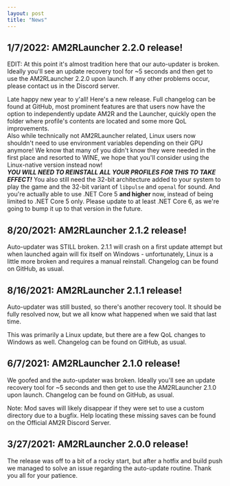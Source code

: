 ```yaml
---
layout: post
title: "News"
---
```


## 1/7/2022: AM2RLauncher 2.2.0 release!
EDIT: At this point it's almost tradition here that our auto-updater is broken. Ideally you'll see an update recovery tool for ~5 seconds and then get to use the AM2RLauncher 2.2.0 upon launch. If any other problems occur, please contact us in the Discord server.

Late happy new year to y'all! Here's a new release. Full changelog can be found at GitHub, most prominent features are that users now have the option to independently update AM2R and the Launcher, quickly open the folder where profile's contents are located and some more QoL improvements.  
Also while technically not AM2RLauncher related, Linux users now shouldn't need to use environment variables depending on their GPU anymore! We know that many of you didn't know they were needed in the first place and resorted to WINE, we hope that you'll consider using the Linux-native version instead now!  
***YOU WILL NEED TO REINSTALL ALL YOUR PROFILES FOR THIS TO TAKE EFFECT!*** You also still need the 32-bit architecture added to your system to play the game and the 32-bit variant of `libpulse` and `openal` for sound. 
And you're actually able to use .NET Core 5 **and higher** now, instead of being limited to .NET Core 5 only. Please update to at least .NET Core 6, as we're going to bump it up to that version in the future.

## 8/20/2021: AM2RLauncher 2.1.2 release!

Auto-updater was STILL broken. 2.1.1 will crash on a first update attempt but when launched again will fix itself on Windows - unfortunately, Linux is a little more broken and requires a manual reinstall. Changelog can be found on GitHub, as usual.

## 8/16/2021: AM2RLauncher 2.1.1 release!

Auto-updater was still busted, so there's another recovery tool. It should be fully resolved now, but we all know what happened when we said that last time.

This was primarily a Linux update, but there are a few QoL changes to Windows as well. Changelog can be found on GitHub, as usual.

## 6/7/2021: AM2RLauncher 2.1.0 release!

We goofed and the auto-updater was broken. Ideally you'll see an update recovery tool for ~5 seconds and then get to use the AM2RLauncher 2.1.0 upon launch. Changelog can be found on GitHub, as usual.

Note: Mod saves will likely disappear if they were set to use a custom directory due to a bugfix. Help locating these missing saves can be found on the Official AM2R Discord Server.

## 3/27/2021: AM2RLauncher 2.0.0 release!

The release was off to a bit of a rocky start, but after a hotfix and build push we managed to solve an issue regarding the auto-update routine. Thank you all for your patience.
